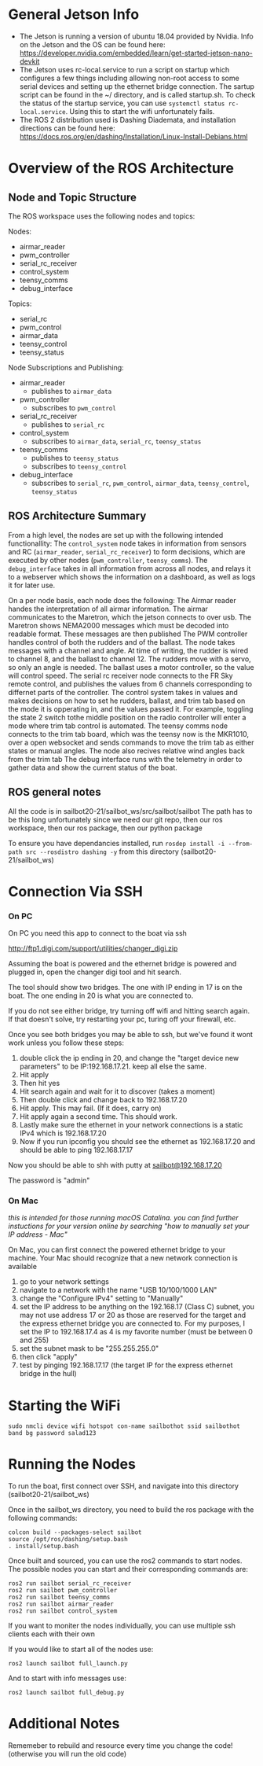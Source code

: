 
# General Jetson Info
- The Jetson is running a version of ubuntu 18.04 provided by Nvidia. Info on the Jetson and the OS can be found here: https://developer.nvidia.com/embedded/learn/get-started-jetson-nano-devkit
- The Jetson uses rc-local.service to run a script on startup which configures a few things including allowing non-root access to some serial devices and setting up the ethernet bridge connection. The sartup script can be found in the ~/ directory, and is called startup.sh. To check the status of the startup service, you can use ```systemctl status rc-local.service```. Using this to start the wifi unfortunately fails.
- The ROS 2 distribution used is Dashing Diademata, and installation directions can be found here: https://docs.ros.org/en/dashing/Installation/Linux-Install-Debians.html 



# Overview of the ROS Architecture

## Node and Topic Structure
The ROS workspace uses the following nodes and topics:

Nodes:
- airmar_reader
- pwm_controller
- serial_rc_receiver
- control_system
- teensy_comms
- debug_interface

Topics:
- serial_rc
- pwm_control
- airmar_data
- teensy_control
- teensy_status

Node Subscriptions and Publishing:
- airmar_reader
  - publishes to `airmar_data`
- pwm_controller
  - subscribes to `pwm_control`
- serial_rc_receiver
  - publishes to `serial_rc`
- control_system
  - subscribes to `airmar_data`, `serial_rc`, `teensy_status`
- teensy_comms
  - publishes to `teensy_status`
  - subscribes to `teensy_control`
- debug_interface
  - subscribes to `serial_rc`, `pwm_control`, `airmar_data`, `teensy_control`, `teensy_status`

## ROS Architecture Summary

From a high level, the nodes are set up with the following intended functionallity: The `control_system` node takes in information from sensors and RC (`airmar_reader`, `serial_rc_receiver`) to form decisions, which are executed by other nodes (`pwm_controller`, `teensy_comms`). The `debug_interface` takes in all information from across all nodes, and relays it to a webserver which shows the information on a dashboard, as well as logs it for later use.

On a per node basis, each node does the following:
The Airmar reader handes the interpretation of all airmar information. The airmar communicates to the Maretron, which the jetson connects to over usb. The Maretron shows NEMA2000 messages which must be decoded into readable format. These messages are then published
The PWM controller handles control of both the rudders and of the ballast. The node takes messages with a channel and angle. At time of writing, the rudder is wired to channel 8, and the ballast to channel 12. The rudders move with a servo, so only an angle is needed. The ballast uses a motor controller, so the value will control speed.
The serial rc receiver node connects to the FR Sky remote control, and publishes the values from 6 channels corresponding to differnet parts of the controller. 
The control system takes in values and makes decisions on how to set he rudders, ballast, and trim tab based on the mode it is opperating in, and the values passed it. For example, toggling the state 2 switch tothe middle position on the radio controller will enter a mode where trim tab control is automated.
The teensy comms node connects to the trim tab board, which was the teensy now is the MKR1010, over a open websocket and sends commands to move the trim tab as either states or manual angles. The node also recives relative wind angles back from the trim tab
The debug interface runs with the telemetry in order to gather data and show the current status of the boat.


## ROS general notes
All the code is in sailbot20-21/sailbot_ws/src/sailbot/sailbot
The path has to be this long unfortunately since we need our git repo, then our ros workspace, then our ros package, then our python package

To ensure you have dependancies installed, run 
```rosdep install -i --from-path src --rosdistro dashing -y``` 
from this directory (sailbot20-21/sailbot_ws)

# Connection Via SSH

### On PC

On PC you need this app to connect to the boat via ssh

http://ftp1.digi.com/support/utilities/changer_digi.zip

Assuming the boat is powered and the ethernet bridge is powered and plugged in, open the changer digi tool and hit search.

The tool should show two bridges. The one with IP ending in 17 is on the boat. The one ending in 20 is what you are connected to.

If you do not see either bridge, try turning off wifi and hitting search again.
If that doesn't solve, try restarting your pc, turing off your firewall, etc.

Once you see both bridges you may be able to ssh, but we've found it wont work unless you follow these steps:
1. double click the ip ending in 20, and change the "target device new parameters" to be IP:192.168.17.21. keep all else the same.
2. Hit apply
3. Then hit yes
4. Hit search again and wait for it to discover (takes a moment)
5. Then double click and change back to 192.168.17.20
6. Hit apply. This may fail. (If it does, carry on)
7. Hit apply again a second time. This should work.
8. Lastly make sure the ethernet in your network connections is a static IPv4 which is 192.168.17.20
9. Now if you run ipconfig you should see the ethernet as 192.168.17.20 and should be able to ping 192.168.17.17

Now you should be able to shh with putty at sailbot@192.168.17.20

The password is "admin"

### On Mac
<i>this is intended for those running macOS Catalina. you can find further instuctions for your version online by searching "how to manually set your IP address - Mac"</i>

On Mac, you can first connect the powered ethernet bridge to your machine. Your Mac should recognize that a new network connection is available

1. go to your network settings
2. navigate to a network with the name "USB 10/100/1000 LAN"
3. change the "Configure IPv4" setting to "Manually"
4. set the IP address to be anything on the 192.168.17 (Class C) subnet, you may not use address 17 or 20 as those are reserved for the target and the express ethernet bridge you are connected to. For my purposes, I set the IP to 192.168.17.4 as 4 is my favorite number (must be between 0 and 255)
5. set the subnet mask to be "255.255.255.0"
6. then click "apply"
7. test by pinging 192.168.17.17 (the target IP for the express ethernet bridge in the hull)

# Starting the WiFi
```
sudo nmcli device wifi hotspot con-name sailbothot ssid sailbothot band bg password salad123
```


# Running the Nodes
To run the boat, first connect over SSH, and navigate into this directory (sailbot20-21/sailbot_ws)

Once in the sailbot_ws directory, you need to build the ros package with the following commands:

```
colcon build --packages-select sailbot
source /opt/ros/dashing/setup.bash 
. install/setup.bash
```

Once built and sourced, you can use the ros2 commands to start nodes. The possible nodes you can start and their corresponding commands are:

```
ros2 run sailbot serial_rc_receiver
ros2 run sailbot pwm_controller
ros2 run sailbot teensy_comms
ros2 run sailbot airmar_reader
ros2 run sailbot control_system
```

If you want to moniter the nodes individually, you can use multiple ssh clients each with their own 


If you would like to start all of the nodes use:

```
ros2 launch sailbot full_launch.py
```

And to start with info messages use:

```
ros2 launch sailbot full_debug.py
```

# Additional Notes

Rememeber to rebuild and resource every time you change the code! (otherwise you will run the old code)




